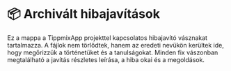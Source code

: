 # 📦 Archivált hibajavítások

Ez a mappa a TippmixApp projekttel kapcsolatos hibajavító vásznakat tartalmazza.  A fájlok nem törlődtek, hanem az eredeti nevükön kerültek ide, hogy megőrizzük a történetüket és a tanulságokat.  Minden fix vászonban megtalálható a javítás részletes leírása, a hiba okai és a megoldások.
